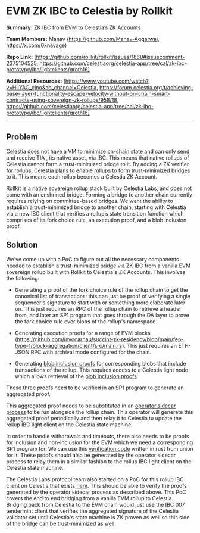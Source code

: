 # EVM ZK IBC to Celestia by Rollkit

**Summary:** ZK IBC from EVM to Celestia’s ZK Accounts

**Team Members:** Manav (https://github.com/Manav-Aggarwal, https://x.com/0xnavage)

**Repo Link:** [https://github.com/rollkit/rollkit/issues/1860#issuecomment-2375104525, https://github.com/celestiaorg/celestia-app/tree/cal/zk-ibc-prototype/ibc/lightclients/groth16]

**Additional Resources:** [https://www.youtube.com/watch?v=HlIYAO_cjno&ab_channel=Celestia, https://forum.celestia.org/t/achieving-base-layer-functionality-escape-velocity-without-on-chain-smart-contracts-using-sovereign-zk-rollups/958/18, https://github.com/celestiaorg/celestia-app/tree/cal/zk-ibc-prototype/ibc/lightclients/groth16]

---
## Problem

Celestia does not have a VM to minimize on-chain state and can only send and receive TIA , its native asset, via IBC. This means that native rollups of Celestia cannot form a trust-minimized bridge to it. By adding a ZK verifier for rollups, Celestia plans to enable rollups to form trust-minimized bridges to it. This means each rollup becomes a Celestia ZK Account.

Rollkit is a native sovereign rollup stack built by Celestia Labs, and does not come with an enshrined bridge. Forming a bridge to another chain currently requires relying on committee-based bridges. We want the ability to establish a trust-minimized bridge to another chain, starting with Celestia via a new IBC client that verifies a rollup’s state transition function which comprises of its fork choice rule, an execution proof, and a blob inclusion proof.

## Solution

We've come up with a PoC to figure out all the necessary components needed to establish a trust-minimized bridge via ZK IBC from a vanilla EVM sovereign rollup built with Rollkit to Celestia's ZK Accounts. This involves the following:

- Generating a proof of the fork choice rule of the rollup chain to get the canonical list of transactions: this can just be proof of verifying a single sequencer's signature to start with or something more elaborate later on. This just requires an RPC of the rollup chain to retrieve a header from, and later an SP1 program that goes through the DA layer to prove the fork choice rule over blobs of the rollup's namespace.

- Generating execution proofs for a range of EVM blocks (https://github.com/invocarnau/succint-zk-residency/blob/main/fep-type-1/block-aggregation/client/src/main.rs). This just requires an ETH-JSON RPC with archival mode configured for the chain.

- Generating [blob inclusion proofs](https://github.com/S1nus/sp1-blob-inclusion/blob/main/program/src/main.rs) for corresponding blobs that include transactions of the rollup. This requires access to a Celestia light node which allows retrieval of the [blob inclusion proofs](https://github.com/rollkit/go-da/blob/df792b19bab9d7064d3aeb20be6500cd9b151bc7/da.go#L23)

These three proofs need to be verified in an SP1 program to generate an aggregated proof.

This aggregated proof needs to be substituted in an [operator sidecar process](https://github.com/cosmos/sp1-ics07-tendermint/blob/9ee431733a1b4645024e348eca7f8fdd3c8e17c5/operator/src/runners/operator.rs#L80) to be run alongside the rollup chain. This operator will generate this aggregated proof periodically and then relay it to Celestia to update the rollup IBC light client on the Celestia state machine.

In order to handle withdrawals and timeouts, there also needs to be proofs for inclusion and non-inclusion for the EVM which we need a corresponding SP1 program for. We can use this [verification code](https://github.com/unionlabs/union/blob/4e987f48d90af728cda09a992b2ea51220a43f33/lib/ethereum-verifier/src/verify.rs#L303) written in rust from union for it. These proofs should also be generated by the operator sidecar process to relay them in a similar fashion to the rollup IBC light client on the Celestia state machine.

The Celestia Labs protocol team also started on a PoC for this rollup IBC client on Celestia that exists [here](https://github.com/celestiaorg/celestia-app/tree/cal/zk-ibc-prototype/ibc/lightclients/groth16). This should be able to verify the proofs generated by the operator sidecar process as described above. This PoC covers the end to end bridging from a vanilla EVM rollup to Celestia. Bridging back from Celestia to the EVM chain would just use the IBC 007 tendermint client that verifies the aggregated signature of the Celestia validator set until Celestia's state machine is ZK proven as well so this side of the bridge can be trust-minimized as well.
